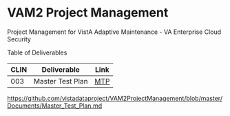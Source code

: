 # VAM2 Project Management
Project Management for VistA Adaptive Maintenance - VA Enterprise Cloud Security

Table of Deliverables

|CLIN | Deliverable | Link |
|---|---|---|
|003 | Master Test Plan| [MTP](.../VAM2ProjectManagement/blob/master/Documents/Master_Test_Plan.md) |

https://github.com/vistadataproject/VAM2ProjectManagement/blob/master/Documents/Master_Test_Plan.md
